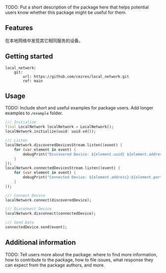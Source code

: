 <!--
This README describes the package. If you publish this package to pub.dev,
this README's contents appear on the landing page for your package.

For information about how to write a good package README, see the guide for
[writing package pages](https://dart.dev/guides/libraries/writing-package-pages).

For general information about developing packages, see the Dart guide for
[creating packages](https://dart.dev/guides/libraries/create-library-packages)
and the Flutter guide for
[developing packages and plugins](https://flutter.dev/developing-packages).
-->

TODO: Put a short description of the package here that helps potential users
know whether this package might be useful for them.

## Features

在本地网络中发现其它相同服务的设备。

## Getting started

```
local_network:
    git:
        url: https://github.com/cezres/local_network.git
        ref: main
```

## Usage

TODO: Include short and useful examples for package users. Add longer examples
to `/example` folder.

```dart
/// Initialize
final LocalNetwork localNetwork = LocalNetwork();
localNetwork.initialize(uuid: uuid.v4());

/// Listen
localNetwork.discoveredDevicesStream.listen((event) {
    for (var element in event) {
        debugPrint("Discovered Device: ${element.uuid} ${element.address}:${element.port}");
    }
});
localNetwork.connectedDevicesStream.listen((event) {
    for (var element in event) {
        debugPrint("Connected Device: ${element.address}:${element.port}");
    }
});

/// Connect Device
localNetwork.connect(discoveredDevice);

/// Disconnect Device
localNetwork.disconnect(connectedDevice);

/// Send Data
connectedDevice.send(event);
```

## Additional information

TODO: Tell users more about the package: where to find more information, how to
contribute to the package, how to file issues, what response they can expect
from the package authors, and more.
